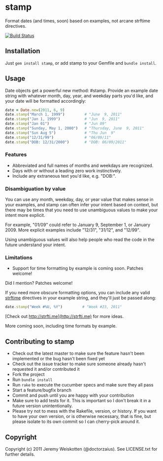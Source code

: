 # stamp

Format dates (and times, soon) based on examples, not arcane strftime directives.

[![Build Status](http://travis-ci.org/jeremyw/stamp.png)](http://travis-ci.org/jeremyw/stamp)

## Installation

Just `gem install stamp`, or add stamp to your Gemfile and `bundle install`.

## Usage

Date objects get a powerful new method: #stamp. Provide an example date string
with whatever month, day, year, and weekday parts you'd like, and your date
will be formatted accordingly:

```ruby
date = Date.new(2011, 6, 9)
date.stamp("March 1, 1999")         # "June  9, 2011"
date.stamp("Jan 1, 1999")           # "Jun  9, 2011"
date.stamp("Jan 01")                # "Jun 09"
date.stamp("Sunday, May 1, 2000")   # "Thursday, June  9, 2011"
date.stamp("Sun Aug 5")             # "Thu Jun  9"
date.stamp("12/31/99")              # "06/09/11"
date.stamp("DOB: 12/31/2000")       # "DOB: 06/09/2011"
```

### Features

* Abbreviated and full names of months and weekdays are recognized.
* Days with or without a leading zero work instinctively.
* Include any extraneous text you'd like, e.g. "DOB:".

### Disambiguation by value

You can use any month, weekday, day, or year value that makes sense in your
examples, and stamp can often infer your intent based on context, but there
may be times that you need to use unambiguous values to make your intent more
explicit.

For example, "01/09" could refer to January 9, September 1, or
January 2009. More explicit examples include "12/31", "31/12", and "12/99".

Using unambiguous values will also help people who read the code in the
future understand your intent.

### Limitations

* Support for time formatting by example is coming soon. Patches welcome!

Did I mention? Patches welcome!

If you need more obscure formatting options, you can include any valid
[strftime](http://strfti.me) directives in your example string, and they'll
just be passed along:

```ruby
date.stamp("Week #%U, %Y")         # "Week #23, 2011"
````

[Check out http://strfti.me](http://strfti.me) for more ideas.

More coming soon, including time formats by example.

## Contributing to stamp

* Check out the latest master to make sure the feature hasn't been implemented or the bug hasn't been fixed yet
* Check out the issue tracker to make sure someone already hasn't requested it and/or contributed it
* Fork the project
* Run `bundle install`
* Run `rake` to execute the cucumber specs and make sure they all pass
* Start a feature/bugfix branch
* Commit and push until you are happy with your contribution
* Make sure to add tests for it. This is important so I don't break it in a future version unintentionally.
* Please try not to mess with the Rakefile, version, or history. If you want to have your own version, or is otherwise necessary, that is fine, but please isolate to its own commit so I can cherry-pick around it.

## Copyright

Copyright (c) 2011 Jeremy Weiskotten (@doctorzaius). See LICENSE.txt for
further details.
